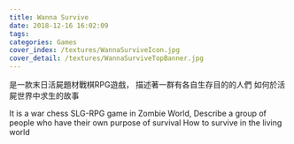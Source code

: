 ```yaml
---
title: Wanna Survive
date: 2018-12-16 16:02:09
tags:
categories: Games
cover_index: /textures/WannaSurviveIcon.jpg
cover_detail: /textures/WannaSurviveTopBanner.jpg
---
```

是一款末日活屍題材戰棋RPG遊戲，
描述著一群有各自生存目的的人們
如何於活屍世界中求生的故事

It is a war chess SLG-RPG game in Zombie World,
Describe a group of people who have their own purpose of survival 
How to survive in the living world